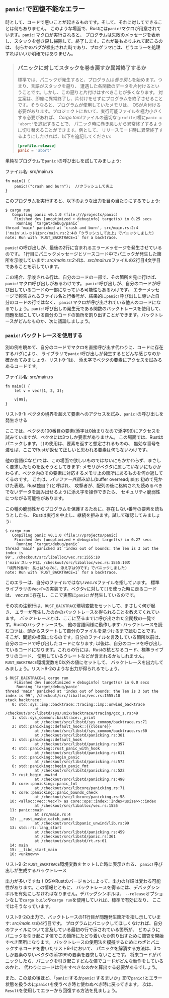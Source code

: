 <!-- ## Unrecoverable Errors with `panic!` -->

## `panic!`で回復不能なエラー

<!-- Sometimes, bad things happen in your code, and there’s nothing you can do about -->
<!-- it. In these cases, Rust has the `panic!` macro. When the `panic!` macro -->
<!-- executes, your program will print a failure message, unwind and clean up the -->
<!-- stack, and then quit. This most commonly occurs when a bug of some kind has -->
<!-- been detected, and it’s not clear to the programmer how to handle the error. -->

時として、コードで悪いことが起きるものです。そして、それに対してできることは何もありません。
このような場面で、Rustには`panic!`マクロが用意されています。`panic!`マクロが実行されると、
プログラムは失敗のメッセージを表示し、スタックを巻き戻し掃除して、終了します。これが最もありふれて起こるのは、
何らかのバグが検出された時であり、プログラマには、どうエラーを処理すればいいか明確ではありません。

<!-- > ### Unwinding the Stack or Aborting in Response to a Panic -->
<!-- > -->
<!-- > By default, when a panic occurs, the program starts *unwinding*, which -->
<!-- > means Rust walks back up the stack and cleans up the data from each function -->
<!-- > it encounters. But this walking back and cleanup is a lot of work. The -->
<!-- > alternative is to immediately *abort*, which ends the program without -->
<!-- > cleaning up. Memory that the program was using will then need to be cleaned -->
<!-- > up by the operating system. If in your project you need to make the resulting -->
<!-- > binary as small as possible, you can switch from unwinding to aborting upon a -->
<!-- > panic by adding `panic = 'abort'` to the appropriate `[profile]` sections in -->
<!-- > your *Cargo.toml* file. For example, if you want to abort on panic in release -->
<!-- > mode, add this: -->
<!-- > -->
<!-- > ```toml -->
<!-- > [profile.release] -->
<!-- > panic = 'abort' -->
<!-- > ``` -->

> ### パニックに対してスタックを巻き戻すか異常終了するか
>
> 標準では、パニックが発生すると、プログラムは*巻き戻し*を始めます。つまり、言語がスタックを遡り、
> 遭遇した各関数のデータを片付けるということです。しかし、この遡りと片付けはすべきことが多くなります。
> 対立案は、即座に異常終了し、片付けをせずにプログラムを終了させることです。そうなると、プログラムが使用していたメモリは、
> OSが片付ける必要があります。プロジェクトにおいて、実行可能ファイルを極力小さくする必要があれば、
> *Cargo.toml*ファイルの適切な`[profile]`欄に`panic = 'abort'`を追記することで、
> パニック時に巻き戻しから異常終了するように切り替えることができます。例として、
> リリースモード時に異常終了するようにしたければ、以下を追記してください:
>
> ```toml
> [profile.release]
> panic = 'abort'
> ```

<!-- Let’s try calling `panic!` in a simple program: -->

単純なプログラムで`panic!`の呼び出しを試してみましょう:

<!-- <span class="filename">Filename: src/main.rs</span> -->

<span class="filename">ファイル名: src/main.rs</span>

```rust,should_panic
fn main() {
    panic!("crash and burn");  //クラッシュして炎上
}
```

<!-- When you run the program, you’ll see something like this: -->

このプログラムを実行すると、以下のような出力を目の当たりにするでしょう:

```text
$ cargo run
   Compiling panic v0.1.0 (file:///projects/panic)
    Finished dev [unoptimized + debuginfo] target(s) in 0.25 secs
     Running `target/debug/panic`
thread 'main' panicked at 'crash and burn', src/main.rs:2:4
('main'スレッドはsrc/main.rs:2:4の「クラッシュして炎上」でパニックしました)
note: Run with `RUST_BACKTRACE=1` for a backtrace.
```

<!-- The call to `panic!` causes the error message contained in the last two lines. -->
<!-- The first line shows our panic message and the place in our source code where -->
<!-- the panic occurred: *src/main.rs:2:4* indicates that it’s the second line, -->
<!-- fourth character of our *src/main.rs* file. -->

`panic!`の呼び出しが、最後の2行に含まれるエラーメッセージを発生させているのです。
1行目にパニックメッセージとソースコード中でパニックが発生した箇所を示唆しています:
*src/main.rs:2:4*は、*src/main.rs*ファイルの2行目4文字目であることを示しています。

<!-- In this case, the line indicated is part of our code, and if we go to that -->
<!-- line, we see the `panic!` macro call. In other cases, the `panic!` call might -->
<!-- be in code that our code calls, and the filename and line number reported by -->
<!-- the error message will be someone else’s code where the `panic!` macro is -->
<!-- called, not the line of our code that eventually led to the `panic!` call. We -->
<!-- can use the backtrace of the functions the `panic!` call came from to figure -->
<!-- out the part of our code that is causing the problem. We’ll discuss what a  -->
<!-- backtrace is in more detail next. -->

この場合、示唆される行は、自分のコードの一部で、その箇所を見に行けば、`panic!`マクロ呼び出しがあるわけです。
`panic!`呼び出しが、自分のコードが呼び出しているコードの一部になっている可能性もあるわけです。
エラーメッセージで報告されるファイル名と行番号が、結果的に`panic!`呼び出しに導いた自分のコードの行ではなく、
`panic!`マクロが呼び出されている他人のコードになるでしょう。`panic!`呼び出しの発生元である関数のバックトレースを使用して、
問題を起こしている自分のコードの箇所を割り出すことができます。バックトレースがどんなものか、次に議論しましょう。

<!-- ### Using a `panic!` Backtrace -->

### `panic!`バックトレースを使用する

<!-- Let’s look at another example to see what it’s like when a `panic!` call comes -->
<!-- from a library because of a bug in our code instead of from our code calling -->
<!-- the macro directly. Listing 9-1 has some code that attempts to access an -->
<!-- element by index in a vector. -->

別の例を眺めて、自分のコードでマクロを直接呼び出す代わりに、コードに存在するバグにより、
ライブラリで`panic!`呼び出しが発生するとどんな感じなのか確かめてみましょう。リスト9-1は、
添え字でベクタの要素にアクセスを試みるあるコードです。

<!-- <span class="filename">Filename: src/main.rs</span> -->

<span class="filename">ファイル名: src/main.rs</span>

```rust,should_panic
fn main() {
    let v = vec![1, 2, 3];

    v[99];
}
```

<!-- <span class="caption">Listing 9-1: Attempting to access an element beyond the -->
<!-- end of a vector, which will cause a call to `panic!`</span> -->

<span class="caption">リスト9-1: ベクタの境界を超えて要素へのアクセスを試み、`panic!`の呼び出しを発生させる</span>

<!-- Here, we’re attempting to access the 100th element of our vector (which is at -->
<!-- index 99 because indexing starts at zero), but it has only 3 elements. In this -->
<!-- situation, Rust will panic. Using `[]` is supposed to return an element, but if -->
<!-- you pass an invalid index, there’s no element that Rust could return here that -->
<!-- would be correct. -->

ここでは、ベクタの100番目の要素(添字は0始まりなので添字99)にアクセスを試みていますが、ベクタには3つしか要素がありません。
この場面では、Rustはパニックします。`[]`の使用は、要素を返すと想定されるものの、
無効な番号を渡せば、ここでRustが返せて正しいと思われる要素は何もないわけです。

<!-- Other languages, like C, will attempt to give you exactly what you asked for in -->
<!-- this situation, even though it isn’t what you want: you’ll get whatever is at -->
<!-- the location in memory that would correspond to that element in the vector, -->
<!-- even though the memory doesn’t belong to the vector. This is called a *buffer -->
<!-- overread* and can lead to security vulnerabilities if an attacker is able to -->
<!-- manipulate the index in such a way as to read data they shouldn’t be allowed to -->
<!-- that is stored after the array. -->

他の言語(Cなど)では、この場面で欲しいものではないにもかかわらず、まさしく要求したものを返そうとしてきます:
メモリがベクタに属していないにもかかわらず、ベクタ内のその要素に対応するメモリ上の箇所にあるものを何か返してくるのです。
これは、*バッファー外読み出し*(buffer overread; `脚注`: 初めて見かけた表現。Rust独自？)と呼ばれ、
攻撃者が、配列の後に格納された読めるべきでないデータを読み出せるように添え字を操作できたら、
セキュリティ脆弱性につながる可能性があります。

<!-- To protect your program from this sort of vulnerability, if you try to read an -->
<!-- element at an index that doesn’t exist, Rust will stop execution and refuse to -->
<!-- continue. Let’s try it and see: -->

この種の脆弱性からプログラムを保護するために、存在しない番号の要素を読もうとしたら、
Rustは実行を中止し、継続を拒みます。試して確認してみましょう:

```text
$ cargo run
   Compiling panic v0.1.0 (file:///projects/panic)
    Finished dev [unoptimized + debuginfo] target(s) in 0.27 secs
     Running `target/debug/panic`
thread 'main' panicked at 'index out of bounds: the len is 3 but the index is
99', /checkout/src/liballoc/vec.rs:1555:10
('main'スレッドは、/checkout/src/liballoc/vec.rs:1555:10の
「境界外番号: 長さは3なのに、添え字は99です」でパニックしました)
note: Run with `RUST_BACKTRACE=1` for a backtrace.
```

<!-- This error points at a file we didn’t write, *vec.rs*. That’s the -->
<!-- implementation of `Vec<T>` in the standard library. The code that gets run when -->
<!-- we use `[]` on our vector `v` is in *vec.rs*, and that is where the `panic!` is -->
<!-- actually happening. -->

このエラーは、自分のファイルではない*vec.rs*ファイルを指しています。
標準ライブラリの`Vec<T>`の実装です。ベクタ`v`に対して`[]`を使った時に走るコードは、
*vec.rs*に存在し、ここで実際に`panic!`が発生しているのです。

<!-- The next note line tells us that we can set the `RUST_BACKTRACE` environment -->
<!-- variable to get a backtrace of exactly what happened to cause the error. A -->
<!-- *backtrace* is a list of all the functions that have been called to get to this -->
<!-- point. Backtraces in Rust work like they do in other languages: the key to -->
<!-- reading the backtrace is to start from the top and read until you see files you -->
<!-- wrote. That’s the spot where the problem originated. The lines above the lines -->
<!-- mentioning your files are code that your code called; the lines below are code -->
<!-- that called your code. These lines might include core Rust code, standard -->
<!-- library code, or crates that you’re using. Let’s try getting a backtrace by -->
<!-- setting the `RUST_BACKTRACE` environment variable to any value except 0. -->
<!-- Listing 9-2 shows output similar to what you’ll see. -->

その次の注釈行は、`RUST_BACKTRACE`環境変数をセットして、まさしく何が起き、
エラーが発生したのかのバックトレースを得られることを教えてくれています。
*バックトレース*とは、ここに至るまでに呼び出された全関数の一覧です。Rustのバックトレースも、
他の言語同様に動作します: バックトレースを読むコツは、頭からスタートして自分のファイルを見つけるまで読むことです。
そこが、問題の根源になるのです。自分のファイルを言及している箇所以前は、自分のコードで呼び出したコードになります;
以後は、自分のコードを呼び出しているコードになります。これらの行には、Rustの核となるコード、標準ライブラリのコード、
使用しているクレートなどが含まれるかもしれません。`RUST_BACKTRACE`環境変数を0以外の値にセットして、
バックトレースを出力してみましょう。リスト9-2のような出力が得られるでしょう。

```text
$ RUST_BACKTRACE=1 cargo run
    Finished dev [unoptimized + debuginfo] target(s) in 0.0 secs
     Running `target/debug/panic`
thread 'main' panicked at 'index out of bounds: the len is 3 but the index is 99', /checkout/src/liballoc/vec.rs:1555:10
stack backtrace:
   0: std::sys::imp::backtrace::tracing::imp::unwind_backtrace
             at /checkout/src/libstd/sys/unix/backtrace/tracing/gcc_s.rs:49
   1: std::sys_common::backtrace::_print
             at /checkout/src/libstd/sys_common/backtrace.rs:71
   2: std::panicking::default_hook::{{closure}}
             at /checkout/src/libstd/sys_common/backtrace.rs:60
             at /checkout/src/libstd/panicking.rs:381
   3: std::panicking::default_hook
             at /checkout/src/libstd/panicking.rs:397
   4: std::panicking::rust_panic_with_hook
             at /checkout/src/libstd/panicking.rs:611
   5: std::panicking::begin_panic
             at /checkout/src/libstd/panicking.rs:572
   6: std::panicking::begin_panic_fmt
             at /checkout/src/libstd/panicking.rs:522
   7: rust_begin_unwind
             at /checkout/src/libstd/panicking.rs:498
   8: core::panicking::panic_fmt
             at /checkout/src/libcore/panicking.rs:71
   9: core::panicking::panic_bounds_check
             at /checkout/src/libcore/panicking.rs:58
  10: <alloc::vec::Vec<T> as core::ops::index::Index<usize>>::index
             at /checkout/src/liballoc/vec.rs:1555
  11: panic::main
             at src/main.rs:4
  12: __rust_maybe_catch_panic
             at /checkout/src/libpanic_unwind/lib.rs:99
  13: std::rt::lang_start
             at /checkout/src/libstd/panicking.rs:459
             at /checkout/src/libstd/panic.rs:361
             at /checkout/src/libstd/rt.rs:61
  14: main
  15: __libc_start_main
  16: <unknown>
```

<!-- <span class="caption">Listing 9-2: The backtrace generated by a call to -->
<!-- `panic!` displayed when the environment variable `RUST_BACKTRACE` is set</span> -->

<span class="caption">リスト9-2: `RUST_BACKTRACE`環境変数をセットした時に表示される、
`panic!`呼び出しが生成するバックトレース</span>

<!-- That’s a lot of output! The exact output you see might be different depending -->
<!-- on your operating system and Rust version. In order to get backtraces with this -->
<!-- information, debug symbols must be enabled. Debug symbols are enabled by -->
<!-- default when using `cargo build` or `cargo run` without the `--release` flag, -->
<!-- as we have here. -->

出力が多いですね！OSやRustのバージョンによって、出力の詳細は変わる可能性があります。この情報とともに、
バックトレースを得るには、デバッグシンボルを有効にしなければなりません。デバッグシンボルは、
`--release`オプションなしで`cargo build`や`cargo run`を使用していれば、標準で有効になり、
ここではそうなっています。

<!-- In the output in Listing 9-2, line 11 of the backtrace points to the line in -->
<!-- our project that’s causing the problem: line 4 of *src/main.rs*. If we don’t -->
<!-- want our program to panic, the location pointed to by the first line mentioning -->
<!-- a file we wrote is where we should start investigating to figure out how we got -->
<!-- to this location with values that caused the panic. In Listing 9-1, where -->
<!-- we deliberately wrote code that would panic in order to demonstrate how to use -->
<!-- backtraces, the way to fix the panic is to not request an element at index 99 -->
<!-- from a vector that only contains 3 items. When your code panics in the future, -->
<!-- you’ll need to figure out what action the code is taking with what values to -->
<!-- tcause the panic and what the code should do instead. -->

リスト9-2の出力で、バックトレースの11行目が問題発生箇所を指し示しています: *src/main.rs*の4行目です。
プログラムにパニックしてほしくなければ、自分のファイルについて言及している最初の行で示されている箇所が、
どのようにパニックを引き起こす値でこの箇所にたどり着いたか割り出すために調査を開始すべき箇所になります。
バックトレースの使用法を模擬するためにわざとパニックするコードを書いたリスト9-1において、
パニックを解消する方法は、3つしか要素のないベクタの添字99の要素を要求しないことです。
将来コードがパニックしたら、パニックを引き起こすどんな値でコードがどんな動作をしているのかと、
代わりにコードは何をすべきなのかを算出する必要があるでしょう。

<!-- We’ll come back to `panic!` and when we should and should not use `panic!` to -->
<!-- handle error conditions in “To `panic!` or Not to `panic!`” section later -->
<!-- in this chapter. Next, we’ll look at how to recover from an error using -->
<!-- `Result`. -->

また、この章の後ほど、「`panic!`するか`panic!`するまいか」節で`panic!`とエラー状態を扱うのに`panic!`を使うべき時と使わぬべき時に戻ってきます。
次は、`Result`を使用してエラーから回復する方法を見ましょう。
